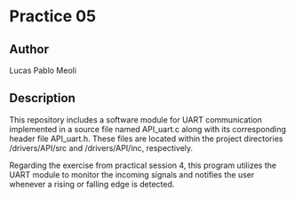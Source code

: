 # Practice 05
## Author
  Lucas Pablo Meoli

## Description
This repository includes a software module for UART communication implemented in a source file named API_uart.c along with its corresponding header file API_uart.h. These files are located within the project directories /drivers/API/src and /drivers/API/inc, respectively.

Regarding the exercise from practical session 4, this program utilizes the UART module to monitor the incoming signals and notifies the user whenever a rising or falling edge is detected.